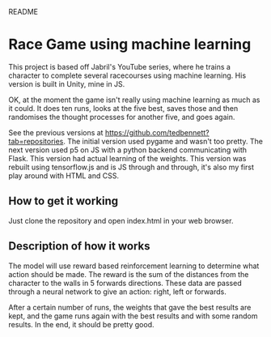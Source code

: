 README

Race Game using machine learning
================================

This project is based off Jabril's YouTube series, where he trains a character to complete several racecourses using machine learning. His version is built in Unity, mine in JS.

OK, at the moment the game isn't really using machine learning as much as it could. It does ten runs, looks at the five best, saves those and then randomises the thought processes for another five, and goes again.

 See the previous versions at https://github.com/tedbennett?tab=repositories. The initial version used pygame and wasn't too pretty. The next version used p5 on JS with a python backend communicating with Flask. This version had actual learning of the weights. This version was rebuilt using tensorflow.js and is JS through and through, it's also my first play around with HTML and CSS.

## How to get it working

Just clone the repository and open index.html in your web browser.

## Description of how it works

The model will use reward based reinforcement learning to determine what action should be made. The reward is the sum of the distances from the character to the walls in 5 forwards directions. These data are passed through a neural network to give an action: right, left or forwards.

After a certain number of runs, the weights that gave the best results are kept, and the game runs again with the best results and with some random results. In the end, it should be pretty good.
